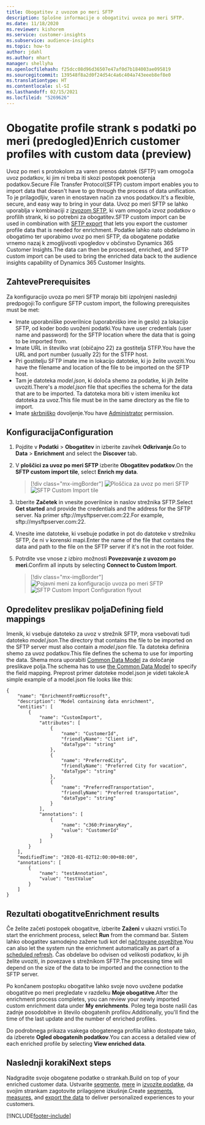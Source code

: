 ```yaml
---
title: Obogatitev z uvozom po meri SFTP
description: Splošne informacije o obogatitvi uvoza po meri SFTP.
ms.date: 11/18/2020
ms.reviewer: kishorem
ms.service: customer-insights
ms.subservice: audience-insights
ms.topic: how-to
author: jdahl
ms.author: mhart
manager: shellyha
ms.openlocfilehash: f25dcc08d96d36507e47af0d7b184003ae095819
ms.sourcegitcommit: 139548f8a2d0f24d54c4a6c404a743eeeb8ef8e0
ms.translationtype: HT
ms.contentlocale: sl-SI
ms.lasthandoff: 02/15/2021
ms.locfileid: "5269626"
---
```

# <a name="enrich-customer-profiles-with-custom-data-preview"></a><span data-ttu-id="902ad-103">Obogatite profile strank s podatki po meri (predogled)</span><span class="sxs-lookup"><span data-stu-id="902ad-103">Enrich customer profiles with custom data (preview)</span></span>

<span data-ttu-id="902ad-104">Uvoz po meri s protokolom za varen prenos datotek (SFTP) vam omogoča uvoz podatkov, ki jim ni treba iti skozi postopek poenotenja podatkov.</span><span class="sxs-lookup"><span data-stu-id="902ad-104">Secure File Transfer Protocol(SFTP) custom import enables you to import data that doesn't have to go through the process of data unification.</span></span> <span data-ttu-id="902ad-105">To je prilagodljiv, varen in enostaven način za vnos podatkov.</span><span class="sxs-lookup"><span data-stu-id="902ad-105">It's a flexible, secure, and easy way to bring in your data.</span></span> <span data-ttu-id="902ad-106">Uvoz po meri SFTP se lahko uporablja v kombinaciji z [izvozom SFTP](export-sftp.md), ki vam omogoča izvoz podatkov o profilih strank, ki so potrebni za obogatitev.</span><span class="sxs-lookup"><span data-stu-id="902ad-106">SFTP custom import can be used in combination with [SFTP export](export-sftp.md) that lets you export the customer profile data that is needed for enrichment.</span></span> <span data-ttu-id="902ad-107">Podatke lahko nato obdelamo in obogatimo ter uporabimo uvoz po meri SFTP, da obogatene podatke vrnemo nazaj k zmogljivosti vpogledov v občinstvo Dynamics 365 Customer Insights.</span><span class="sxs-lookup"><span data-stu-id="902ad-107">The data can then be processed, enriched, and SFTP custom import can be used to bring the enriched data back to the audience insights capability of Dynamics 365 Customer Insights.</span></span>

## <a name="prerequisites"></a><span data-ttu-id="902ad-108">Zahteve</span><span class="sxs-lookup"><span data-stu-id="902ad-108">Prerequisites</span></span>

<span data-ttu-id="902ad-109">Za konfiguracijo uvoza po meri SFTP morajo biti izpolnjeni naslednji predpogoji:</span><span class="sxs-lookup"><span data-stu-id="902ad-109">To configure SFTP custom import, the following prerequisites must be met:</span></span>

- <span data-ttu-id="902ad-110">Imate uporabniške poverilnice (uporabniško ime in geslo) za lokacijo SFTP, od koder bodo uvoženi podatki.</span><span class="sxs-lookup"><span data-stu-id="902ad-110">You have user credentials (user name and password) for the SFTP location where the data that is going to be imported from.</span></span>
- <span data-ttu-id="902ad-111">Imate URL in številko vrat (običajno 22) za gostitelja STFP.</span><span class="sxs-lookup"><span data-stu-id="902ad-111">You have the URL and port number (usually 22) for the STFP host.</span></span>
- <span data-ttu-id="902ad-112">Pri gostitelju SFTP imate ime in lokacijo datoteke, ki jo želite uvoziti.</span><span class="sxs-lookup"><span data-stu-id="902ad-112">You have the filename and location of the file to be imported on the SFTP host.</span></span>
- <span data-ttu-id="902ad-113">Tam je datoteka *model.json*, ki določa shemo za podatke, ki jih želite uvoziti.</span><span class="sxs-lookup"><span data-stu-id="902ad-113">There's a *model.json* file that specifies the schema for the data that are to be imported.</span></span> <span data-ttu-id="902ad-114">Ta datoteka mora biti v istem imeniku kot datoteka za uvoz.</span><span class="sxs-lookup"><span data-stu-id="902ad-114">This file must be in the same directory as the file to import.</span></span>
- <span data-ttu-id="902ad-115">Imate [skrbniško](permissions.md#administrator) dovoljenje.</span><span class="sxs-lookup"><span data-stu-id="902ad-115">You have [Administrator](permissions.md#administrator) permission.</span></span>

## <a name="configuration"></a><span data-ttu-id="902ad-116">Konfiguracija</span><span class="sxs-lookup"><span data-stu-id="902ad-116">Configuration</span></span>

1. <span data-ttu-id="902ad-117">Pojdite v **Podatki** > **Obogatitev** in izberite zavihek **Odkrivanje**.</span><span class="sxs-lookup"><span data-stu-id="902ad-117">Go to **Data** > **Enrichment** and select the **Discover** tab.</span></span>

1. <span data-ttu-id="902ad-118">V **ploščici za uvoz po meri SFTP** izberite **Obogatitev podatkov**.</span><span class="sxs-lookup"><span data-stu-id="902ad-118">On the **SFTP custom import tile**, select **Enrich my data**.</span></span>

   > [!div class="mx-imgBorder"]
   > <span data-ttu-id="902ad-119">![Ploščica za uvoz po meri SFTP](media/SFTP_Custom_Import_tile.png "Ploščica za uvoz po meri SFTP")</span><span class="sxs-lookup"><span data-stu-id="902ad-119">![SFTP Custom Import tile](media/SFTP_Custom_Import_tile.png "SFTP Custom Import tile")</span></span>

1. <span data-ttu-id="902ad-120">Izberite **Začetek** in vnesite poverilnice in naslov strežnika SFTP.</span><span class="sxs-lookup"><span data-stu-id="902ad-120">Select **Get started** and provide the credentials and the address for the SFTP server.</span></span> <span data-ttu-id="902ad-121">Na primer sftp://mysftpserver.com:22.</span><span class="sxs-lookup"><span data-stu-id="902ad-121">For example, sftp://mysftpserver.com:22.</span></span>

1. <span data-ttu-id="902ad-122">Vnesite ime datoteke, ki vsebuje podatke in pot do datoteke v strežniku SFTP, če ni v korenski mapi.</span><span class="sxs-lookup"><span data-stu-id="902ad-122">Enter the name of the file that contains the data and path to the file on the SFTP server if it's not in the root folder.</span></span>

1. <span data-ttu-id="902ad-123">Potrdite vse vnose z izbiro možnosti **Povezovanje z uvozom po meri**.</span><span class="sxs-lookup"><span data-stu-id="902ad-123">Confirm all inputs by selecting **Connect to Custom Import**.</span></span>

   > [!div class="mx-imgBorder"]
   > <span data-ttu-id="902ad-124">![Pojavni meni za konfiguracijo uvoza po meri SFTP](media/SFTP_Custom_Import_Configuration_flyout.png "Pojavni meni za konfiguracijo uvoza po meri SFTP")</span><span class="sxs-lookup"><span data-stu-id="902ad-124">![SFTP Custom Import Configuration flyout](media/SFTP_Custom_Import_Configuration_flyout.png "SFTP Custom Import Configuration flyout")</span></span>

## <a name="defining-field-mappings"></a><span data-ttu-id="902ad-125">Opredelitev preslikav polja</span><span class="sxs-lookup"><span data-stu-id="902ad-125">Defining field mappings</span></span> 

<span data-ttu-id="902ad-126">Imenik, ki vsebuje datoteko za uvoz v strežnik SFTP, mora vsebovati tudi datoteko *model.json*.</span><span class="sxs-lookup"><span data-stu-id="902ad-126">The directory that contains the file to be imported on the SFTP server must also contain a *model.json* file.</span></span> <span data-ttu-id="902ad-127">Ta datoteka definira shemo za uvoz podatkov.</span><span class="sxs-lookup"><span data-stu-id="902ad-127">This file defines the schema to use for importing the data.</span></span> <span data-ttu-id="902ad-128">Shema mora uporabiti [Common Data Model](https://docs.microsoft.com/common-data-model/) za določanje preslikave polja.</span><span class="sxs-lookup"><span data-stu-id="902ad-128">The schema has to use [the Common Data Model](https://docs.microsoft.com/common-data-model/) to specify the field mapping.</span></span> <span data-ttu-id="902ad-129">Preprost primer datoteke model.json je videti takole:</span><span class="sxs-lookup"><span data-stu-id="902ad-129">A simple example of a model.json file looks like this:</span></span>

```
{
    "name": "EnrichmentFromMicrosoft",
    "description": "Model containing data enrichment",
    "entities": [
        {
            "name": "CustomImport",
            "attributes": [
                {
                    "name": "CustomerId",
                    "friendlyName": "Client id",
                    "dataType": "string"
                },
                {
                    "name": "PreferredCity",
                    "friendlyName": "Preferred City for vacation",
                    "dataType": "string"
                },
                {
                    "name": "PreferredTransportation",
                    "friendlyName": "Preferred transportation",
                    "dataType": "string"
                }
            ],
            "annotations": [
                {
                    "name": "c360:PrimaryKey",
                    "value": "CustomerId"
                }
            ]
        }
    ],
    "modifiedTime": "2020-01-02T12:00:00+08:00",
    "annotations": [
        {
            "name": "testAnnotation",
            "value": "testValue"
        }
    ]
}
```

## <a name="enrichment-results"></a><span data-ttu-id="902ad-130">Rezultati obogatitve</span><span class="sxs-lookup"><span data-stu-id="902ad-130">Enrichment results</span></span>

<span data-ttu-id="902ad-131">Če želite začeti postopek obogatitve, izberite **Zaženi** v ukazni vrstici.</span><span class="sxs-lookup"><span data-stu-id="902ad-131">To start the enrichment process, select **Run** from the command bar.</span></span> <span data-ttu-id="902ad-132">Sistem lahko obogatitev samodejno zažene tudi kot del [načrtovane osvežitve](system.md#schedule-tab).</span><span class="sxs-lookup"><span data-stu-id="902ad-132">You can also let the system run the enrichment automatically as part of a [scheduled refresh](system.md#schedule-tab).</span></span> <span data-ttu-id="902ad-133">Čas obdelave bo odvisen od velikosti podatkov, ki jih želite uvoziti, in povezave s strežnikom SFTP.</span><span class="sxs-lookup"><span data-stu-id="902ad-133">The processing time will depend on the size of the data to be imported and the connection to the SFTP server.</span></span>

<span data-ttu-id="902ad-134">Po končanem postopku obogatitve lahko svoje novo uvožene podatke obogatitve po meri pregledate v razdelku **Moje obogatitve**.</span><span class="sxs-lookup"><span data-stu-id="902ad-134">After the enrichment process completes, you can review your newly imported custom enrichment data under **My enrichments**.</span></span> <span data-ttu-id="902ad-135">Poleg tega boste našli čas zadnje posodobitve in število obogatenih profilov.</span><span class="sxs-lookup"><span data-stu-id="902ad-135">Additionally, you'll find the time of the last update and the number of enriched profiles.</span></span>

<span data-ttu-id="902ad-136">Do podrobnega prikaza vsakega obogatenega profila lahko dostopate tako, da izberete **Ogled obogatenih podatkov**.</span><span class="sxs-lookup"><span data-stu-id="902ad-136">You can access a detailed view of each enriched profile by selecting **View enriched data**.</span></span>

## <a name="next-steps"></a><span data-ttu-id="902ad-137">Naslednji koraki</span><span class="sxs-lookup"><span data-stu-id="902ad-137">Next steps</span></span>

<span data-ttu-id="902ad-138">Nadgradite svoje obogatene podatke o strankah.</span><span class="sxs-lookup"><span data-stu-id="902ad-138">Build on top of your enriched customer data.</span></span> <span data-ttu-id="902ad-139">Ustvarite [segmente](segments.md), [mere](measures.md) in [izvozite podatke](export-destinations.md), da svojim strankam zagotovite prilagojene izkušnje.</span><span class="sxs-lookup"><span data-stu-id="902ad-139">Create [segments](segments.md), [measures](measures.md), and [export the data](export-destinations.md) to deliver personalized experiences to your customers.</span></span>




[!INCLUDE[footer-include](../includes/footer-banner.md)]